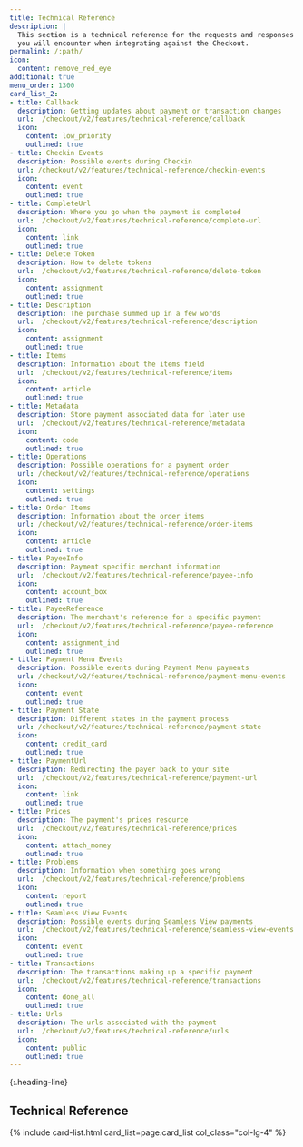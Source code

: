 ```yaml
---
title: Technical Reference
description: |
  This section is a technical reference for the requests and responses
  you will encounter when integrating against the Checkout.
permalink: /:path/
icon:
  content: remove_red_eye
additional: true
menu_order: 1300
card_list_2:
- title: Callback
  description: Getting updates about payment or transaction changes
  url:  /checkout/v2/features/technical-reference/callback
  icon:
    content: low_priority
    outlined: true
- title: Checkin Events
  description: Possible events during Checkin
  url: /checkout/v2/features/technical-reference/checkin-events
  icon:
    content: event
    outlined: true
- title: CompleteUrl
  description: Where you go when the payment is completed
  url:  /checkout/v2/features/technical-reference/complete-url
  icon:
    content: link
    outlined: true
- title: Delete Token
  description: How to delete tokens
  url:  /checkout/v2/features/technical-reference/delete-token
  icon:
    content: assignment
    outlined: true
- title: Description
  description: The purchase summed up in a few words
  url:  /checkout/v2/features/technical-reference/description
  icon:
    content: assignment
    outlined: true
- title: Items
  description: Information about the items field
  url:  /checkout/v2/features/technical-reference/items
  icon:
    content: article
    outlined: true
- title: Metadata
  description: Store payment associated data for later use
  url:  /checkout/v2/features/technical-reference/metadata
  icon:
    content: code
    outlined: true
- title: Operations
  description: Possible operations for a payment order
  url: /checkout/v2/features/technical-reference/operations
  icon:
    content: settings
    outlined: true
- title: Order Items
  description: Information about the order items
  url: /checkout/v2/features/technical-reference/order-items
  icon:
    content: article
    outlined: true
- title: PayeeInfo
  description: Payment specific merchant information
  url:  /checkout/v2/features/technical-reference/payee-info
  icon:
    content: account_box
    outlined: true
- title: PayeeReference
  description: The merchant's reference for a specific payment
  url:  /checkout/v2/features/technical-reference/payee-reference
  icon:
    content: assignment_ind
    outlined: true
- title: Payment Menu Events
  description: Possible events during Payment Menu payments
  url: /checkout/v2/features/technical-reference/payment-menu-events
  icon:
    content: event
    outlined: true
- title: Payment State
  description: Different states in the payment process
  url: /checkout/v2/features/technical-reference/payment-state
  icon:
    content: credit_card
    outlined: true
- title: PaymentUrl
  description: Redirecting the payer back to your site
  url:  /checkout/v2/features/technical-reference/payment-url
  icon:
    content: link
    outlined: true
- title: Prices
  description: The payment's prices resource
  url:  /checkout/v2/features/technical-reference/prices
  icon:
    content: attach_money
    outlined: true
- title: Problems
  description: Information when something goes wrong
  url:  /checkout/v2/features/technical-reference/problems
  icon:
    content: report
    outlined: true
- title: Seamless View Events
  description: Possible events during Seamless View payments
  url:  /checkout/v2/features/technical-reference/seamless-view-events
  icon:
    content: event
    outlined: true
- title: Transactions
  description: The transactions making up a specific payment
  url:  /checkout/v2/features/technical-reference/transactions
  icon:
    content: done_all
    outlined: true
- title: Urls
  description: The urls associated with the payment
  url:  /checkout/v2/features/technical-reference/urls
  icon:
    content: public
    outlined: true
---
```



{:.heading-line}

## Technical Reference

{% include card-list.html card_list=page.card_list
    col_class="col-lg-4" %}
